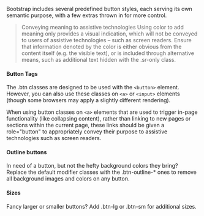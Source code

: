 Bootstrap includes several predefined button styles, each serving its own semantic purpose, with a few extras thrown in for more control.

> Conveying meaning to assistive technologies
    Using color to add meaning only provides a visual indication, which will not be conveyed to users of assistive technologies – such as screen readers. Ensure that information denoted by the color is either obvious from the content itself (e.g. the visible text), or is included through alternative means, such as additional text hidden with the .sr-only class.
    
#### Button Tags

The .btn classes are designed to be used with the `<button>` element. However, you can also use these classes on `<a>` or `<input>` elements (though some browsers may apply a slightly different rendering).

When using button classes on `<a>` elements that are used to trigger in-page functionality (like collapsing content), rather than linking to new pages or sections within the current page, these links should be given a role="button" to appropriately convey their purpose to assistive technologies such as screen readers.

#### Outline buttons

In need of a button, but not the hefty background colors they bring? Replace the default modifier classes with the .btn-outline-* ones to remove all background images and colors on any button.

#### Sizes

Fancy larger or smaller buttons? Add .btn-lg or .btn-sm for additional sizes.

